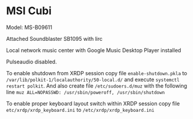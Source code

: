 MSI Cubi
=========

Model: MS-B09611

Attached Soundblaster SB1095 with lirc

Local network music center with Google Music Desktop Player installed

Pulseaudio disabled.

To enable shutdown from XRDP session copy file `enable-shutdown.pkla` to `/var/lib/polkit-1/localauthority/50-local.d/` and execute `systemctl restart polkit`. And also create file `/etc/sudoers.d/muz` with the following line `muz ALL=NOPASSWD: /usr/sbin/poweroff, /usr/sbin/shutdown`

To enable proper keyboard layout switch within XRDP session copy file `etc/xrdp/xrdp_keyboard.ini` to `/etc/xrdp/xrdp_keyboard.ini`
